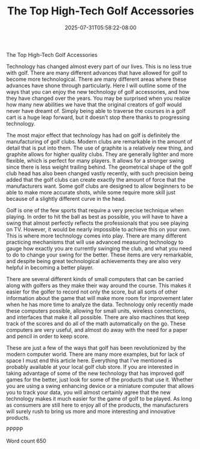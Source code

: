 ﻿---
title: "The Top High-Tech Golf Accessories"
date: 2025-07-31T05:58:22-08:00
description: "Top Golfing Accessories TXT Tips for Web Success"
featured_image: "/images/Top Golfing Accessories TXT.jpg"
tags: ["Top Golfing Accessories TXT"]
---

The Top High-Tech Golf Accessories

Technology has changed almost every part of our lives. This is no less true with golf. There are many different advances that have allowed for golf to become more technological. There are many different areas where these advances have shone through particularly. Here I will outline some of the ways that you can enjoy the new technology of golf accessories, and how they have changed over the years. You may be surprised when you realize how many new abilities we have that the original creators of golf would never have dreamt of. Simply being able to traverse the courses in a golf cart is a huge leap forward, but it doesn’t stop there thanks to progressing technology.

The most major effect that technology has had on golf is definitely the manufacturing of golf clubs. Modern clubs are remarkable in the amount of detail that is put into them. The use of graphite is a relatively new thing, and graphite allows for higher quality clubs. They are generally lighter and more flexible, which is perfect for many players. It allows for a stronger swing since there is less weight trailing behind. The geometrical shape of the golf club head has also been changed vastly recently, with such precision being added that the golf clubs can create exactly the amount of force that the manufacturers want. Some golf clubs are designed to allow beginners to be able to make more accurate shots, while some require more skill just because of a slightly different curve in the head.

Golf is one of the few sports that require a very precise technique when playing. In order to hit the ball as best as possible, you will have to have a swing that almost perfectly reflects the professionals that you see playing on TV. However, it would be nearly impossible to achieve this on your own. This is where more technology comes into play. There are many different practicing mechanisms that will use advanced measuring technology to gauge how exactly you are currently swinging the club, and what you need to do to change your swing for the better. These items are very remarkable, and despite being great technological achievements they are also very helpful in becoming a better player.

There are several different kinds of small computers that can be carried along with golfers as they make their way around the course. This makes it easier for the golfer to record not only the score, but all sorts of other information about the game that will make more room for improvement later when he has more time to analyze the data. Technology only recently made these computers possible, allowing for small units, wireless connections, and interfaces that make it all possible. There are also machines that keep track of the scores and do all of the math automatically on the go. These computers are very useful, and almost do away with the need for a paper and pencil in order to keep score. 

These are just a few of the ways that golf has been revolutionized by the modern computer world. There are many more examples, but for lack of space I must end this article here. Everything that I’ve mentioned is probably available at your local golf club store. If you are interested in taking advantage of some of the new technology that has improved golf games for the better, just look for some of the products that use it. Whether you are using a swing enhancing device or a miniature computer that allows you to track your data, you will almost certainly agree that the new technology makes it much easier for the game of golf to be played. As long as consumers are still here to enjoy all of the products, the manufacturers will surely rush to bring us more and more interesting and innovative products.

PPPPP

Word count 650

